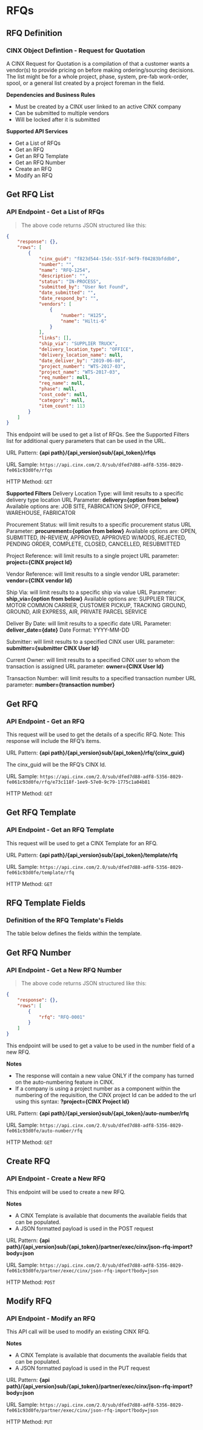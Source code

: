 # RFQs

## RFQ Definition
### CINX Object Defintion - Request for Quotation

A CINX Request for Quotation is a compilation of  that a customer wants a vendor(s) to provide pricing on before making ordering/sourcing decisions. The list might be for a whole project, phase, system, pre-fab work-order, spool, or a general list created by a project foreman in the field. 

**Dependencies and Business Rules**
- Must be created by a CINX user linked to an active CINX company
- Can be submitted to multiple vendors
- Will be locked after it is submitted

**Supported API Services**
- Get a List of RFQs
- Get an RFQ
- Get an RFQ Template
- Get an RFQ Number
- Create an RFQ
- Modify an RFQ

## Get RFQ List
### API Endpoint - Get a List of RFQs

> The above code returns JSON structured like this:

```json
{
    "response": {},
    "rows": [
        {
			"cinx_guid": "f823d544-15dc-551f-94f9-f04283bfddb0",
			"number": "",
			"name": "RFQ-1254",
			"description": "",
			"status": "IN-PROCESS",
			"submitted_by": "User Not Found",
			"date_submitted": "",
			"date_respond_by": "",
			"vendors": [
				{
					"number": "H125",
					"name": "Hilti-6"
				}
			],
			"links": [],
			"ship_via": "SUPPLIER TRUCK",
			"delivery_location_type": "OFFICE",
			"delivery_location_name": null,
			"date_deliver_by": "2019-06-08",
			"project_number": "WTS-2017-03",
			"project_name": "WTS-2017-03",
			"req_number": null,
			"req_name": null,
			"phase": null,
			"cost_code": null,
			"category": null,
			"item_count": 113
		}
    ]
}
```
This endpoint will be used to get a list of RFQs. See the Supported Filters list for additional query parameters that can be used in the URL.

URL Pattern: **{api path}/{api_version}sub/{api_token}/rfqs**

URL Sample: `https://api.cinx.com/2.0/sub/dfed7d88-adf8-5356-8029-fe061c93d0fe/rfqs`

HTTP Method: `GET`

**Supported Filters**
Delivery Location Type: will limit results to a specific delivery type location
URL Parameter: **delivery={option from below}**
Available options are: JOB SITE, FABRICATION SHOP, OFFICE, WAREHOUSE, FABRICATOR

Procurement Status: will limit results to a specific procurement status
URL Parameter: **procurement={option from below}**
Available options are: OPEN, SUBMITTED, IN-REVIEW, APPROVED, APPROVED W/MODS, REJECTED, PENDING ORDER, COMPLETE, CLOSED, CANCELLED, RESUBMITTED

Project Reference: will limit results to a single project
URL parameter:  **project={CINX project Id}**

Vendor Reference: will limit results to a single vendor
URL parameter:  **vendor={CINX vendor Id}**

Ship Via: will limit results to a specific ship via value
URL Parameter: **ship_via={option from below}**
Available options are: SUPPLIER TRUCK, MOTOR COMMON CARRIER, CUSTOMER PICKUP, TRACKING GROUND, GROUND, AIR EXPRESS, AIR, PRIVATE PARCEL SERVICE

Deliver By Date: will limit results to a specific date
URL Parameter: **deliver_date={date}**
Date Format: YYYY-MM-DD

Submitter: will limit results to a specified CINX user
URL parameter:  **submitter={submitter CINX User Id}**

Current Owner: will limit results to a specified CINX user to whom the transaction is assigned
URL parameter:  **owner={CINX User Id}**

Transaction Number: will limit results to a specified transaction number
URL parameter:  **number={transaction number}**


## Get RFQ
### API Endpoint - Get an RFQ

This request will be used to get the details of a specific RFQ.  Note: This response will include the RFQ’s items.

URL Pattern: **{api path}/{api_version}sub/{api_token}/rfq/{cinx_guid}**

The cinx_guid will be the RFQ’s CINX Id.

URL Sample: `https://api.cinx.com/2.0/sub/dfed7d88-adf8-5356-8029-fe061c93d0fe/rfq/e73c118f-1ee9-57e0-9c79-1775c1a04b81`

HTTP Method: `GET`

## Get RFQ Template
### API Endpoint - Get an RFQ Template

This request will be used to get a CINX Template for an RFQ.

URL Pattern: **{api path}/{api_version}sub/{api_token}/template/rfq**

URL Sample: `https://api.cinx.com/2.0/sub/dfed7d88-adf8-5356-8029-fe061c93d0fe/template/rfq`

HTTP Method: `GET`

## RFQ Template Fields
### Definition of the RFQ Template's Fields

The table below defines the fields within the template.

## Get RFQ Number
### API Endpoint - Get a New RFQ Number

> The above code returns JSON structured like this:

```json
{
    "response": {},
    "rows": [
        {
			"rfq": "RFQ-0001"
		}
    ]
}
```
This endpoint will be used to get a value to be used in the number field of a new RFQ.

**Notes** 
- The response will contain a new value ONLY if the company has turned on the auto-numbering feature in CINX.
- If a company is using a project number as a component within the numbering of the requisition, the CINX project Id can be added to the url using this syntax: **?project={CINX Project Id}**

URL Pattern: **{api path}/{api_version}sub/{api_token}/auto-number/rfq**

URL Sample: `https://api.cinx.com/2.0/sub/dfed7d88-adf8-5356-8029-fe061c93d0fe/auto-number/rfq`

HTTP Method: `GET`

## Create RFQ
### API Endpoint - Create a New RFQ

This endpoint will be used to create a new RFQ.

**Notes**

- A CINX Template is available that documents the available fields that can be populated.
- A JSON formatted payload is used in the POST request

URL Pattern: **{api path}/{api_version}sub/{api_token}/partner/exec/cinx/json-rfq-import?body=json**

URL Sample: `https://api.cinx.com/2.0/sub/dfed7d88-adf8-5356-8029-fe061c93d0fe/partner/exec/cinx/json-rfq-import?body=json`

HTTP Method: `POST`

## Modify RFQ
### API Endpoint - Modify an RFQ

This API call will be used to modify an existing CINX RFQ.

**Notes**

- A CINX Template is available that documents the available fields that can be populated.
- A JSON formatted payload is used in the PUT request

URL Pattern: **{api path}/{api_version}sub/{api_token}/partner/exec/cinx/json-rfq-import?body=json**

URL Sample: `https://api.cinx.com/2.0/sub/dfed7d88-adf8-5356-8029-fe061c93d0fe/partner/exec/cinx/json-rfq-import?body=json`

HTTP Method: `PUT`
